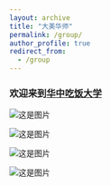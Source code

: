 ```yaml
---
layout: archive
title: "大美华师"
permalink: /group/
author_profile: true
redirect_from:
  - /group
---
```

### 欢迎来到[华中吃饭大学](https://www.google.com/search?q=%E5%8D%8E%E4%B8%AD%E5%90%83%E9%A5%AD%E5%A4%A7%E5%AD%A6&sca_esv=019c07082628a37e&sca_upv=1&ei=2kpTZtK2HsiHg8UPyZOEmAE&ved=0ahUKEwjSi7KHx6uGAxXIw6ACHckJARMQ4dUDCBA&uact=5&oq=%E5%8D%8E%E4%B8%AD%E5%90%83%E9%A5%AD%E5%A4%A7%E5%AD%A6&gs_lp=Egxnd3Mtd2l6LXNlcnAiEuWNjuS4reWQg-mlreWkp-WtpjIHEC4YgAQYDTIHEAAYgAQYDTIHEAAYgAQYDTIHEAAYgAQYDTINEC4YgAQYxwEYDRivATINEC4YgAQYxwEYDRivATIHEAAYgAQYDTIHEAAYgAQYDTIHEAAYgAQYDTIHEAAYgAQYDTIWEC4YgAQYDRiXBRjcBBjeBBjgBNgBAUjRD1D4B1iTDXABeAGQAQCYAdwBoAG7B6oBBTAuMy4yuAEDyAEA-AEBmAICoAK7AcICChAAGLADGNYEGEeYAwDiAwUSATEgQIgGAZAGCroGBggBEAEYFJIHAzEuMaAH3Bk&sclient=gws-wiz-serp#ip=1)

![这是图片](https://itachjw.github.io/images/ccnu4.jpg "CCNU")

![这是图片](https://itachjw.github.io/images/ccnu1.jpg "CCNU")

![这是图片](https://itachjw.github.io/images/ccnu2.jpg "CCNU")

![这是图片](https://itachjw.github.io/images/ccnu3.png "CCNU")
